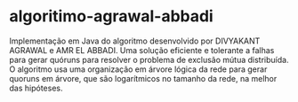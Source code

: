 # algoritimo-agrawal-abbadi

Implementação em Java do algoritmo desenvolvido por DIVYAKANT AGRAWAL e AMR EL ABBADI. Uma solução eficiente e tolerante a falhas para gerar quóruns para resolver o problema de exclusão mútua distribuída. O algoritmo usa uma organização em árvore lógica da rede para gerar quoruns em árvore, que são logarítmicos no tamanho da rede, na melhor das hipóteses.



